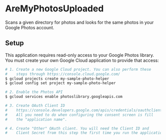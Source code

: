 # AreMyPhotosUploaded

Scans a given directory for photos and looks for the same photos in your Google Photos account.

## Setup

This application requires read-only access to your Google Photos library. You must create your own Google Cloud application to provide that access:

```bash
# 1. Create a new Google Cloud project. You can also perform these
#    steps through https://console.cloud.google.com/
$ gcloud projects create my-sample-photo-helper
$ gcloud config set project my-sample-photo-helper

# 2. Enable the Photos API
$ gcloud services enable photoslibrary.googleapis.com

# 3. Create OAuth Client ID
#    https://console.developers.google.com/apis/credentials/oauthclient
#    All you need to do when configuring the consent screen is fill
#    the "application name".

# 4. Create "Other" OAuth client. You will need the Client ID and
#    Client Secret from this step the first time you run the application.
```
